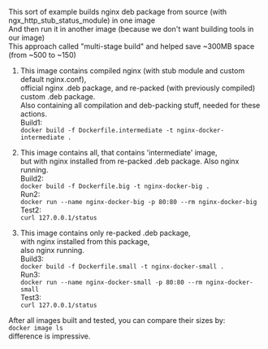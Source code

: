 This sort of example builds nginx deb package from source (with ngx_http_stub_status_module) in one image  
And then run it in another image (because we don't want building tools in our image)  
This approach called "multi-stage build" and helped save ~300MB space (from ~500 to ~150)  
  
1) This image contains compiled nginx (with stub module and custom default nginx.conf),  
official nginx .deb package, and re-packed (with previously compiled) custom .deb package.  
Also containing all compilation and deb-packing stuff, needed for these actions.  
Build1:  
`docker build -f Dockerfile.intermediate -t nginx-docker-intermediate .`  
  
2) This image contains all, that contains 'intermediate' image,  
but with nginx installed from re-packed .deb package.  Also nginx running.  
Build2:  
`docker build -f Dockerfile.big -t nginx-docker-big .`  
Run2:  
`docker run --name nginx-docker-big -p 80:80 --rm nginx-docker-big`   
Test2:  
`curl 127.0.0.1/status`  
  
3) This image contains only re-packed .deb package,  
with nginx installed from this package,  
also nginx running.  
Build3:  
`docker build -f Dockerfile.small -t nginx-docker-small .`  
Run3:  
`docker run --name nginx-docker-small -p 80:80 --rm nginx-docker-small`  
Test3:  
`curl 127.0.0.1/status`  
  
After all images built and tested, you can compare their sizes by:  
`docker image ls`  
difference is impressive.  
